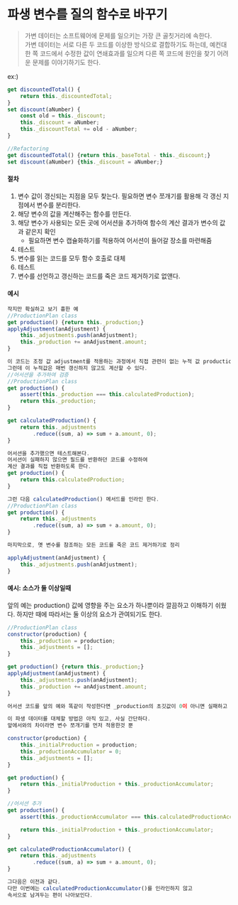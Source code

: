 # 파생 변수를 질의 함수로 바꾸기

> 가변 데이터는 소프트웨어에 문제를 일으키는 가장 큰 골칫거리에 속한다.
> <br>가변 데이터는 서로 다른 두 코드를 이상한 방식으로 결합하기도 하는데, 예컨대 한 쪽 코드에서 수정한 값이 연쇄효과를 일으켜 다른 쪽 코드에 원인을 찾기 어려운 문제를 이야기하기도 한다.

ex:)

```js
get discountedTotal() {
    return this._discountedTotal;
}
set discount(aNumber) {
    const old = this._discount;
    this._discount = aNumber;
    this._discountTotal += old - aNumber;
}

//Refactoring
get discountedTotal() {return this._baseTotal - this._discount;}
set discount(aNumber) {this._discount = aNumber;}

```

#### 절차

1. 변수 값이 갱신되는 지점을 모두 찾는다. 필요하면 변수 쪼개기를 활용해 각 갱신 지점에서 변수를 분리한다.
2. 해당 변수의 값을 계산해주는 함수를 만든다.
3. 해당 변수가 사용되는 모든 곳에 어서션을 추가하여 함수의 계산 결과가 변수의 값과 같은지 확인
   - 필요하면 변수 캡슐화하기를 적용하여 어서션이 들어갈 장소를 마련해줌
4. 테스트
5. 변수를 읽는 코드를 모두 함수 호출로 대체
6. 테스트
7. 변수를 선언하고 갱신하는 코드를 죽은 코드 제거하기로 없앤다.

#### 예시

```js
작지만 확실하고 보기 흉한 예
//ProductionPlan class
get production() {return this._production;}
applyAdjustment(anAdjustment) {
    this._adjustments.push(anAdjustment);
    this._production += anAdjustment.amount;
}

이 코드는 조정 값 adjustment를 적용하는 과정에서 직접 관련이 없는 누적 값 production까지 갱신했다.
그런데 이 누적값은 매번 갱신하지 않고도 계산할 수 있다.
//어서션을 추가하여 검증
//ProductionPlan class
get production() {
    assert(this._production === this.calculatedProduction);
    return this._production;
}

get calculatedProduction() {
    return this._adjustments
        .reduce((sum, a) => sum + a.amount, 0);
}

어서션을 추가했으면 테스트해본다.
어서션이 실패하지 않으면 필드를 반환하던 코드를 수정하여
계산 결과를 직접 반환하도록 한다.
get production() {
    return this.calculatedProduction;
}

그런 다음 calculatedProduction() 메서드를 인라인 한다.
//ProductionPlan class
get production() {
    return this._adjustments
        .reduce((sum, a) => sum + a.amount, 0);
}

마지막으로, 옛 변수를 참조하는 모든 코드를 죽은 코드 제거하기로 정리

applyAdjustment(anAdjustment) {
    this._adjustments.push(anAdjustment);
}
```

#### 예시: 소스가 둘 이상일때

앞의 예는 production() 값에 영향을 주는 요소가 하나뿐이라 깔끔하고 이해하기 쉬웠다.
하지만 때에 따라서는 둘 이상의 요소가 관여되기도 한다.

```js
//ProductionPlan class
constructor(production) {
    this._production = production;
    this._adjustments = [];
}

get production() {return this._production;}
applyAdjustment(anAdjustment) {
    this._adjustments.push(anAdjustment);
    this._production += anAdjustment.amount;
}

어서션 코드를 앞의 예와 똑같이 작성한다면 _production의 초깃값이 0이 아니면 실패하고 만다.

이 파생 데이터를 대체할 방법은 아직 있고, 사실 간단하다.
앞에서와의 차이라면 변수 쪼개기를 먼저 적용한것 뿐

constructor(production) {
    this._initialProduction = production;
    this._productionAccumulator = 0;
    this._adjustments = [];
}

get production() {
    return this._initialProduction + this._productionAccumulator;
}

//어서션 추가
get production() {
    assert(this._productionAccumulator === this.calculatedProductionAccumulator);

    return this._initialProduction + this._productionAccumulator;
}

get calculatedProductionAccumulator() {
    return this._adjustments
        .reduce((sum, a) => sum + a.amount, 0);
}

그다음은 이전과 같다.
다만 이번에는 calculatedProductionAccumulator()를 인라인하지 않고
속서으로 남겨두는 편이 나아보인다.
```
